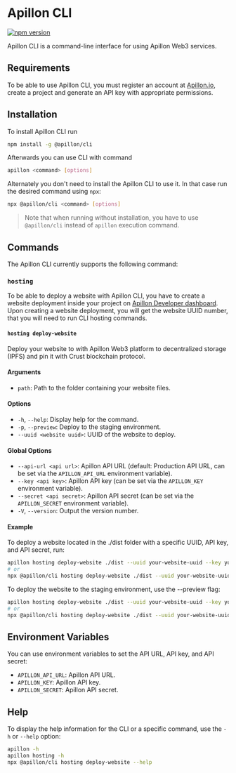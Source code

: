 # Apillon CLI

[![npm version](https://badge.fury.io/js/@apillon%2Fcli.svg)](https://badge.fury.io/js/@apillon%2Fcli)

Apillon CLI is a command-line interface for using Apillon Web3 services.

## Requirements

To be able to use Apillon CLI, you must register an account at [Apillon.io](https://app.apillon.io), create a project and generate an API key with appropriate permissions.

## Installation

To install Apillon CLI run

```bash
npm install -g @apillon/cli
```

Afterwards you can use CLI with command

```bash
apillon <command> [options]
```

Alternately you don't need to install the Apillon CLI to use it. In that case run the desired command using `npx`:

```bash
npx @apillon/cli <command> [options]
```

> Note that when running without installation, you have to use `@apillon/cli` instead of `apillon` execution command.

## Commands

The Apillon CLI currently supports the following command:

### `hosting`

To be able to deploy a website with Apillon CLI, you have to create a website deployment inside your project on [Apillon Developer dashboard](https://app.apillon.io/dashboard/service/hosting). Upon creating a website deployment, you will get the website UUID number, that you will need to run CLI hosting commands.

#### `hosting deploy-website`

Deploy your website to with Apillon Web3 platform to decentralized storage (IPFS) and pin it with Crust blockchain protocol.

#### Arguments

- `path`: Path to the folder containing your website files.

#### Options

- `-h`, `--help`: Display help for the command.
- `-p`, `--preview`: Deploy to the staging environment.
- `--uuid <website uuid>`: UUID of the website to deploy.

#### Global Options

- `--api-url <api url>`: Apillon API URL (default: Production API URL, can be set via the `APILLON_API_URL` environment variable).
- `--key <api key>`: Apillon API key (can be set via the `APILLON_KEY` environment variable).
- `--secret <api secret>`: Apillon API secret (can be set via the `APILLON_SECRET` environment variable).
- `-V`, `--version`: Output the version number.

#### Example

To deploy a website located in the ./dist folder with a specific UUID, API key, and API secret, run:

```bash
apillon hosting deploy-website ./dist --uuid your-website-uuid --key your-api-key --secret your-api-secret
# or
npx @apillon/cli hosting deploy-website ./dist --uuid your-website-uuid --key your-api-key --secret your-api-secret
```

To deploy the website to the staging environment, use the --preview flag:

```bash
apillon hosting deploy-website ./dist --uuid your-website-uuid --key your-api-key --secret your-api-secret --preview
# or
npx @apillon/cli hosting deploy-website ./dist --uuid your-website-uuid --key your-api-key --secret your-api-secret --preview
```

## Environment Variables

You can use environment variables to set the API URL, API key, and API secret:

- `APILLON_API_URL`: Apillon API URL.
- `APILLON_KEY`: Apillon API key.
- `APILLON_SECRET`: Apillon API secret.

## Help

To display the help information for the CLI or a specific command, use the `-h` or `--help` option:

```sh
apillon -h
apillon hosting -h
npx @apillon/cli hosting deploy-website --help
```
